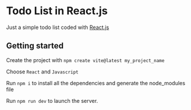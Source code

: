# Todo List in React.js

Just a simple todo list coded with [React.js](https://react.dev/)


## Getting started

Create the project with `npm create vite@latest my_project_name`

Choose `React` and `Javascript`

Run `npm i` to install all the dependencies and generate the node_modules file

Run `npm run dev` to launch the server.
